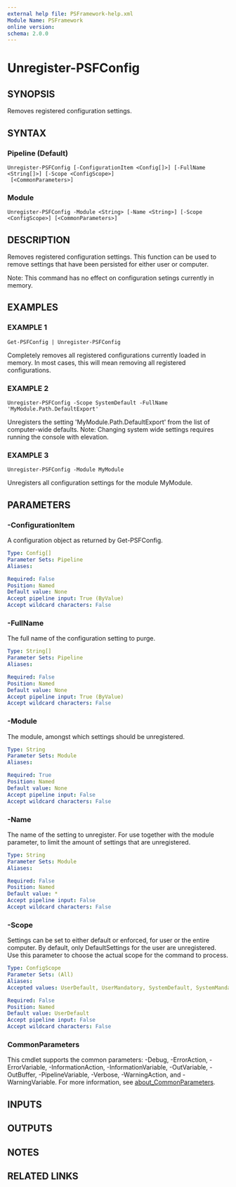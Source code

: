 ```yaml
---
external help file: PSFramework-help.xml
Module Name: PSFramework
online version:
schema: 2.0.0
---
```


# Unregister-PSFConfig

## SYNOPSIS
Removes registered configuration settings.

## SYNTAX

### Pipeline (Default)
```
Unregister-PSFConfig [-ConfigurationItem <Config[]>] [-FullName <String[]>] [-Scope <ConfigScope>]
 [<CommonParameters>]
```

### Module
```
Unregister-PSFConfig -Module <String> [-Name <String>] [-Scope <ConfigScope>] [<CommonParameters>]
```

## DESCRIPTION
Removes registered configuration settings.
This function can be used to remove settings that have been persisted for either user or computer.

Note: This command has no effect on configuration setings currently in memory.

## EXAMPLES

### EXAMPLE 1
```
Get-PSFConfig | Unregister-PSFConfig
```

Completely removes all registered configurations currently loaded in memory.
In most cases, this will mean removing all registered configurations.

### EXAMPLE 2
```
Unregister-PSFConfig -Scope SystemDefault -FullName 'MyModule.Path.DefaultExport'
```

Unregisters the setting 'MyModule.Path.DefaultExport' from the list of computer-wide defaults.
Note: Changing system wide settings requires running the console with elevation.

### EXAMPLE 3
```
Unregister-PSFConfig -Module MyModule
```

Unregisters all configuration settings for the module MyModule.

## PARAMETERS

### -ConfigurationItem
A configuration object as returned by Get-PSFConfig.

```yaml
Type: Config[]
Parameter Sets: Pipeline
Aliases:

Required: False
Position: Named
Default value: None
Accept pipeline input: True (ByValue)
Accept wildcard characters: False
```

### -FullName
The full name of the configuration setting to purge.

```yaml
Type: String[]
Parameter Sets: Pipeline
Aliases:

Required: False
Position: Named
Default value: None
Accept pipeline input: True (ByValue)
Accept wildcard characters: False
```

### -Module
The module, amongst which settings should be unregistered.

```yaml
Type: String
Parameter Sets: Module
Aliases:

Required: True
Position: Named
Default value: None
Accept pipeline input: False
Accept wildcard characters: False
```

### -Name
The name of the setting to unregister.
For use together with the module parameter, to limit the amount of settings that are unregistered.

```yaml
Type: String
Parameter Sets: Module
Aliases:

Required: False
Position: Named
Default value: *
Accept pipeline input: False
Accept wildcard characters: False
```

### -Scope
Settings can be set to either default or enforced, for user or the entire computer.
By default, only DefaultSettings for the user are unregistered.
Use this parameter to choose the actual scope for the command to process.

```yaml
Type: ConfigScope
Parameter Sets: (All)
Aliases:
Accepted values: UserDefault, UserMandatory, SystemDefault, SystemMandatory, FileUserLocal, FileUserShared, FileSystem

Required: False
Position: Named
Default value: UserDefault
Accept pipeline input: False
Accept wildcard characters: False
```

### CommonParameters
This cmdlet supports the common parameters: -Debug, -ErrorAction, -ErrorVariable, -InformationAction, -InformationVariable, -OutVariable, -OutBuffer, -PipelineVariable, -Verbose, -WarningAction, and -WarningVariable. For more information, see [about_CommonParameters](http://go.microsoft.com/fwlink/?LinkID=113216).

## INPUTS

## OUTPUTS

## NOTES

## RELATED LINKS
